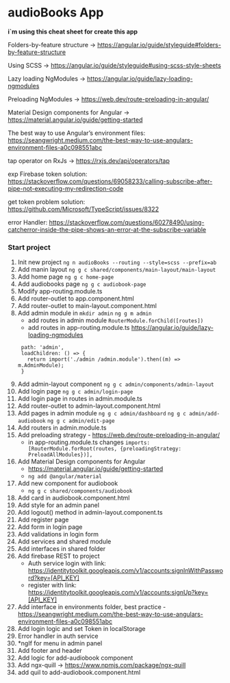 # audioBooks App

**i`m using this cheat sheet for create this app**

Folders-by-feature structure -> https://angular.io/guide/styleguide#folders-by-feature-structure

Using SCSS -> https://angular.io/guide/styleguide#using-scss-style-sheets

Lazy loading NgModules -> https://angular.io/guide/lazy-loading-ngmodules

Preloading NgModules -> https://web.dev/route-preloading-in-angular/

Material Design components for Angular -> https://material.angular.io/guide/getting-started

The best way to use Angular’s environment files: https://seangwright.medium.com/the-best-way-to-use-angulars-environment-files-a0c098551abc

tap operator on RxJs -> https://rxjs.dev/api/operators/tap

exp Firebase token solution: https://stackoverflow.com/questions/69058233/calling-subscribe-after-pipe-not-executing-my-redirection-code 

get token problem solution: https://github.com/Microsoft/TypeScript/issues/8322

error Handler: https://stackoverflow.com/questions/60278490/using-catcherror-inside-the-pipe-shows-an-error-at-the-subscribe-variable

### Start project
1. Init new project
``` ng n audioBooks --routing --style=scss --prefix=ab ```
2. Add manin layout
``` ng g c shared/components/main-layout/main-layout ```
3. Add home page
``` ng g c home-page ```
4. Add audiobooks page
``` ng g c audiobook-page ```
5. Modify app-routing.module.ts
6. Add router-outlet to app.component.html
7. Add router-outlet to main-layout.component.html
8. Add admin module in 
```mkdir admin```
```ng g m admin```
    * add routes in admin module
   ```RouterModule.forChild([routes])```
    * add routes in app-routing.module.ts
      https://angular.io/guide/lazy-loading-ngmodules
   ```{
    path: 'admin',
    loadChildren: () => {
      return import('./admin /admin.module').then((m) => m.AdminModule);
    }
9. Add admin-layout component
```ng g c admin/components/admin-layout```
10. Add login page
```ng g c admin/login-page```
11. Add login page in routes in admin.module.ts
12. Add router-outlet to admin-layout.component.html
13. Add pages in admin module
```ng g c admin/dashboard```
```ng g c admin/add-audiobook```
```ng g c admin/edit-page```
14. Add routers in admin.module.ts
15. Add preloading strategy - https://web.dev/route-preloading-in-angular/
    * in app-routing.module.ts changes 
    ```imports: [RouterModule.forRoot(routes, {preloadingStrategy: PreloadAllModules})],```
16. Add Material Design components for Angular
    * https://material.angular.io/guide/getting-started
    * ```ng add @angular/material```
17. Add new component for audiobook
    * ```ng g c shared/components/audiobook```
18. Add card in audiobook.component.html
19. Add style for an admin panel
20. Add logout() method in admin-layout.component.ts
21. Add register page
22. Add form in login page 
23. Add validations in login form 
24. Add services and shared module
25. Add interfaces in shared folder
26. Add firebase REST to project 
    * Auth service login with link: https://identitytoolkit.googleapis.com/v1/accounts:signInWithPassword?key=[API_KEY]
    * register with link: https://identitytoolkit.googleapis.com/v1/accounts:signUp?key=[API_KEY]
27. Add interface in environments folder, best practice - https://seangwright.medium.com/the-best-way-to-use-angulars-environment-files-a0c098551abc
28. Add login logic and set Token in localStorage
29. Error handler in auth service
30. *ngIf for menu in admin panel 
31. Add footer and header 
32. Add logic for add-audiobook component
33. Add ngx-quill -> https://www.npmjs.com/package/ngx-quill 
34. add quil to add-audiobook.component.html
